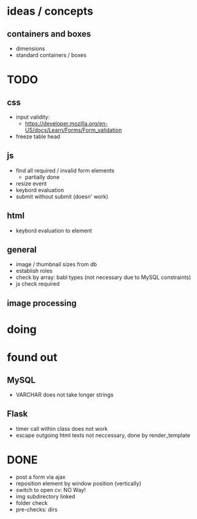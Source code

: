 # ideas / concepts
## containers and boxes
- dimensions
- standard containers / boxes

# TODO
## css
- input validity:
  - https://developer.mozilla.org/en-US/docs/Learn/Forms/Form_validation 
- freeze table head

## js
- find all required / invalid form elements
    - partially done
- resize event
- keybord evaluation
- submit without submit (doesn' work)

## html
- keybord evaluation to element

## general
- image / thumbnail sizes from db
- establish roles
- check by array: babl types (not necessary due to MySQL constraints)
- js check required 

## image processing

# doing

# found out
## MySQL
- VARCHAR does not take longer strings
## Flask
- timer call within class does not work
- escape outgoing html texts not neccessary, done by render_template


# DONE
- post a form via ajax
- reposition element by window position (vertically)
- switch to open cv: NO Way!
- img subdirectory linked
- folder check
- pre-checks: dirs
